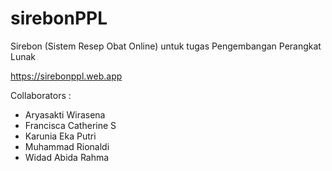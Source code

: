 # sirebonPPL
Sirebon (Sistem Resep Obat Online) untuk tugas Pengembangan Perangkat Lunak

https://sirebonppl.web.app

Collaborators :
  - Aryasakti Wirasena
  - Francisca Catherine S
  - Karunia Eka Putri
  - Muhammad Rionaldi
  - Widad Abida Rahma
